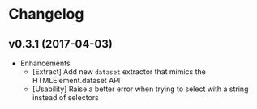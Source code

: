 # Changelog

## v0.3.1 (2017-04-03)

* Enhancements
  * [Extract] Add new `dataset` extractor that mimics the HTMLElement.dataset API
  * [Usability] Raise a better error when trying to select with a string instead of selectors
